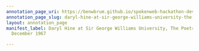 ```yaml
---
annotation_page_uri: https://benwbrum.github.io/spokenweb-hackathon-development-noterms/annotations/daryl-hine-at-sir-george-williams-university-the-poetry-series-1-december-1967-canvas-1-announcer.json
annotation_page_slug: daryl-hine-at-sir-george-williams-university-the-poetry-series-1-december-1967-canvas-1-announcer
layout: annotation_page
manifest_label: Daryl Hine at Sir George Williams University, The Poetry Series, 1
  December 1967

---
```

